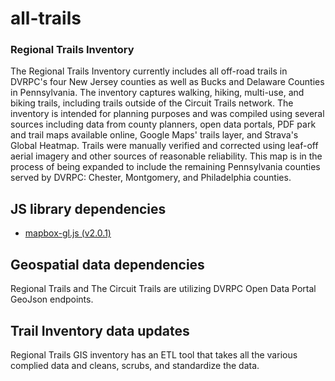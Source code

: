 # all-trails
### Regional Trails Inventory
The Regional Trails Inventory currently includes all off-road trails in DVRPC's four New Jersey counties as well as Bucks and Delaware Counties in Pennsylvania. The inventory captures walking, hiking, multi-use, and biking trails, including trails outside of the Circuit Trails network. The inventory is intended for planning purposes and was compiled using several sources including data from county planners, open data portals, PDF park and trail maps available online, Google Maps' trails layer, and Strava's Global Heatmap. Trails were manually verified and corrected using leaf-off aerial imagery and other sources of reasonable reliability. This map is in the process of being expanded to include the remaining Pennsylvania counties served by DVRPC: Chester, Montgomery, and Philadelphia counties.

## JS library dependencies
- [mapbox-gl.js (v2.0.1)](https://docs.mapbox.com/mapbox-gl-js/api/)

## Geospatial data dependencies
Regional Trails and The Circuit Trails are utilizing DVRPC Open Data Portal GeoJson endpoints.

## Trail Inventory data updates
Regional Trails GIS inventory has an ETL tool that takes all the various complied data and cleans, scrubs, and standardize the data. 